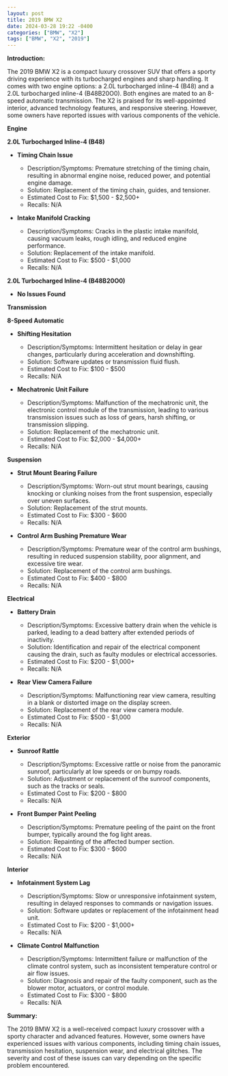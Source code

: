 ```yaml
---
layout: post
title: 2019 BMW X2
date: 2024-03-28 19:22 -0400
categories: ["BMW", "X2"]
tags: ["BMW", "X2", "2019"]
---
```

**Introduction:**

The 2019 BMW X2 is a compact luxury crossover SUV that offers a sporty driving experience with its turbocharged engines and sharp handling. It comes with two engine options: a 2.0L turbocharged inline-4 (B48) and a 2.0L turbocharged inline-4 (B48B20O0). Both engines are mated to an 8-speed automatic transmission. The X2 is praised for its well-appointed interior, advanced technology features, and responsive steering. However, some owners have reported issues with various components of the vehicle.

**Engine**

**2.0L Turbocharged Inline-4 (B48)**

* **Timing Chain Issue**
    * Description/Symptoms: Premature stretching of the timing chain, resulting in abnormal engine noise, reduced power, and potential engine damage.
    * Solution: Replacement of the timing chain, guides, and tensioner.
    * Estimated Cost to Fix: $1,500 - $2,500+
    * Recalls: N/A

* **Intake Manifold Cracking**
    * Description/Symptoms: Cracks in the plastic intake manifold, causing vacuum leaks, rough idling, and reduced engine performance.
    * Solution: Replacement of the intake manifold.
    * Estimated Cost to Fix: $500 - $1,000
    * Recalls: N/A

**2.0L Turbocharged Inline-4 (B48B20O0)**

* **No Issues Found**

**Transmission**

**8-Speed Automatic**

* **Shifting Hesitation**
    * Description/Symptoms: Intermittent hesitation or delay in gear changes, particularly during acceleration and downshifting.
    * Solution: Software updates or transmission fluid flush.
    * Estimated Cost to Fix: $100 - $500
    * Recalls: N/A

* **Mechatronic Unit Failure**
    * Description/Symptoms: Malfunction of the mechatronic unit, the electronic control module of the transmission, leading to various transmission issues such as loss of gears, harsh shifting, or transmission slipping.
    * Solution: Replacement of the mechatronic unit.
    * Estimated Cost to Fix: $2,000 - $4,000+
    * Recalls: N/A

**Suspension**

* **Strut Mount Bearing Failure**
    * Description/Symptoms: Worn-out strut mount bearings, causing knocking or clunking noises from the front suspension, especially over uneven surfaces.
    * Solution: Replacement of the strut mounts.
    * Estimated Cost to Fix: $300 - $600
    * Recalls: N/A

* **Control Arm Bushing Premature Wear**
    * Description/Symptoms: Premature wear of the control arm bushings, resulting in reduced suspension stability, poor alignment, and excessive tire wear.
    * Solution: Replacement of the control arm bushings.
    * Estimated Cost to Fix: $400 - $800
    * Recalls: N/A

**Electrical**

* **Battery Drain**
    * Description/Symptoms: Excessive battery drain when the vehicle is parked, leading to a dead battery after extended periods of inactivity.
    * Solution: Identification and repair of the electrical component causing the drain, such as faulty modules or electrical accessories.
    * Estimated Cost to Fix: $200 - $1,000+
    * Recalls: N/A

* **Rear View Camera Failure**
    * Description/Symptoms: Malfunctioning rear view camera, resulting in a blank or distorted image on the display screen.
    * Solution: Replacement of the rear view camera module.
    * Estimated Cost to Fix: $500 - $1,000
    * Recalls: N/A

**Exterior**

* **Sunroof Rattle**
    * Description/Symptoms: Excessive rattle or noise from the panoramic sunroof, particularly at low speeds or on bumpy roads.
    * Solution: Adjustment or replacement of the sunroof components, such as the tracks or seals.
    * Estimated Cost to Fix: $200 - $800
    * Recalls: N/A

* **Front Bumper Paint Peeling**
    * Description/Symptoms: Premature peeling of the paint on the front bumper, typically around the fog light areas.
    * Solution: Repainting of the affected bumper section.
    * Estimated Cost to Fix: $300 - $600
    * Recalls: N/A

**Interior**

* **Infotainment System Lag**
    * Description/Symptoms: Slow or unresponsive infotainment system, resulting in delayed responses to commands or navigation issues.
    * Solution: Software updates or replacement of the infotainment head unit.
    * Estimated Cost to Fix: $200 - $1,000+
    * Recalls: N/A

* **Climate Control Malfunction**
    * Description/Symptoms: Intermittent failure or malfunction of the climate control system, such as inconsistent temperature control or air flow issues.
    * Solution: Diagnosis and repair of the faulty component, such as the blower motor, actuators, or control module.
    * Estimated Cost to Fix: $300 - $800
    * Recalls: N/A

**Summary:**

The 2019 BMW X2 is a well-received compact luxury crossover with a sporty character and advanced features. However, some owners have experienced issues with various components, including timing chain issues, transmission hesitation, suspension wear, and electrical glitches. The severity and cost of these issues can vary depending on the specific problem encountered.
